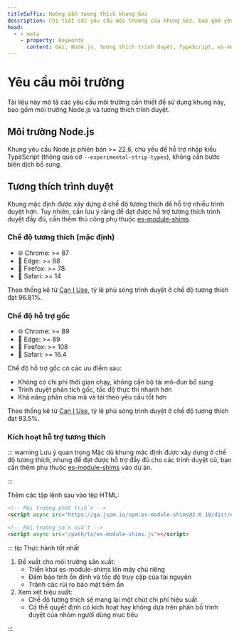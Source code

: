 ```yaml
---
titleSuffix: Hướng dẫn tương thích khung Gez
description: Chi tiết các yêu cầu môi trường của khung Gez, bao gồm yêu cầu phiên bản Node.js và hướng dẫn tương thích trình duyệt, giúp nhà phát triển cấu hình đúng môi trường phát triển.
head:
  - - meta
    - property: keywords
      content: Gez, Node.js, tương thích trình duyệt, TypeScript, es-module-shims, cấu hình môi trường
---
```


# Yêu cầu môi trường

Tài liệu này mô tả các yêu cầu môi trường cần thiết để sử dụng khung này, bao gồm môi trường Node.js và tương thích trình duyệt.

## Môi trường Node.js

Khung yêu cầu Node.js phiên bản >= 22.6, chủ yếu để hỗ trợ nhập kiểu TypeScript (thông qua cờ `--experimental-strip-types`), không cần bước biên dịch bổ sung.

## Tương thích trình duyệt

Khung mặc định được xây dựng ở chế độ tương thích để hỗ trợ nhiều trình duyệt hơn. Tuy nhiên, cần lưu ý rằng để đạt được hỗ trợ tương thích trình duyệt đầy đủ, cần thêm thủ công phụ thuộc [es-module-shims](https://github.com/guybedford/es-module-shims).

### Chế độ tương thích (mặc định)
- 🌐 Chrome: >= 87
- 🔷 Edge: >= 88
- 🦊 Firefox: >= 78
- 🧭 Safari: >= 14

Theo thống kê từ [Can I Use](https://caniuse.com/?search=dynamic%20import), tỷ lệ phủ sóng trình duyệt ở chế độ tương thích đạt 96.81%.

### Chế độ hỗ trợ gốc
- 🌐 Chrome: >= 89
- 🔷 Edge: >= 89
- 🦊 Firefox: >= 108
- 🧭 Safari: >= 16.4

Chế độ hỗ trợ gốc có các ưu điểm sau:
- Không có chi phí thời gian chạy, không cần bộ tải mô-đun bổ sung
- Trình duyệt phân tích gốc, tốc độ thực thi nhanh hơn
- Khả năng phân chia mã và tải theo yêu cầu tốt hơn

Theo thống kê từ [Can I Use](https://caniuse.com/?search=importmap), tỷ lệ phủ sóng trình duyệt ở chế độ tương thích đạt 93.5%.

### Kích hoạt hỗ trợ tương thích

::: warning Lưu ý quan trọng
Mặc dù khung mặc định được xây dựng ở chế độ tương thích, nhưng để đạt được hỗ trợ đầy đủ cho các trình duyệt cũ, bạn cần thêm phụ thuộc [es-module-shims](https://github.com/guybedford/es-module-shims) vào dự án.

:::

Thêm các tập lệnh sau vào tệp HTML:

```html
<!-- Môi trường phát triển -->
<script async src="https://ga.jspm.io/npm:es-module-shims@2.0.10/dist/es-module-shims.js"></script>

<!-- Môi trường sản xuất -->
<script async src="/path/to/es-module-shims.js"></script>
```

::: tip Thực hành tốt nhất

1. Đề xuất cho môi trường sản xuất:
   - Triển khai es-module-shims lên máy chủ riêng
   - Đảm bảo tính ổn định và tốc độ truy cập của tài nguyên
   - Tránh các rủi ro bảo mật tiềm ẩn
2. Xem xét hiệu suất:
   - Chế độ tương thích sẽ mang lại một chút chi phí hiệu suất
   - Có thể quyết định có kích hoạt hay không dựa trên phân bố trình duyệt của nhóm người dùng mục tiêu

:::